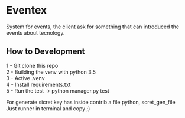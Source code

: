 # Eventex

System for events, the client ask for something that can introduced the events
about tecnology.

## How to Development

1 - Git clone this repo<br>
2 - Building the venv with python 3.5<br>
3 - Active .venv<br>
4 - Install requirements.txt<br>
5 - Run the test -> python manager.py test<br>

For generate sicret key has inside contrib a file python, scret_gen_file<br>
Just runner in terminal and copy ;)
